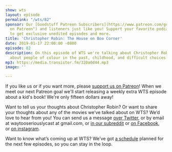 ```yaml
---
show: wts
layout: episode
permalink: "/wts/82"
sponsor: Our [Goodstuff Patreon Subscribers](https://www.patreon.com/goodstuff "Goodstuff
  on Patreon") and listeners just like you! Support your favorite podcasts directly
  to get exclusive unedited episodes and more.
title: 'Christopher Robin: The House on Boo Corner'
date: 2019-01-17 22:00:00 -0800
episode: 82
description: On this episode of WTS we're talking about Christopher Robin. We talk
  about people of colour in the past, childhood, and difficult choices.
mp3: https://media.transistor.fm/320a0d44.mp3
image: ''

---
```

If you like us or if you want more, please [support us on Patreon](https://www.patreon.com/clockworkscast)! When we meet our next Patreon goal we'll start releasing a weekly extra WTS episode about a kid's book! We're only fifteen dollars away!

Want to tell us your thoughts about Christopher Robin? Or want to share your thoughts about any of the movies we’ve talked about on WTS? We’d love to hear from you! You can send us a message [over Twitter](http://www.twitter.com/wtscast), or by email at waytooseriouslycast at gmail.com, or [in our subreddit](https://www.reddit.com/r/Goodstuff_fm/) or [on Facebook](http://www.facebook.com/wtscast), or [on instagram](https://www.instagram.com/waytooseriously/).

Want to know what’s coming up at WTS? We’ve got [a schedule](https://docs.google.com/document/d/1f6fvTgbzQOCUD_potL6mWClmSC3D2cOBgKz36OwSC68) planned for the next few episodes, so you can stay in the loop.